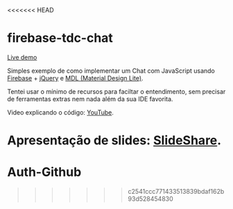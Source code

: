 <<<<<<< HEAD
# firebase-tdc-chat

[Live demo](https://tdcchat2016-fe9cc.firebaseapp.com/)

Simples exemplo de como implementar um Chat com JavaScript usando [Firebase](http://www.firebase.com) + [jQuery](https://jquery.com/) e [MDL (Material Design Lite)](https://getmdl.io/). 

Tentei usar o mínimo de recursos para faciltar o entendimento, sem precisar de ferramentas extras nem nada além da sua IDE favorita.

Video explicando o código: [YouTube](https://youtu.be/ML1f7uAf3L4).

Apresentação de slides: [SlideShare](http://pt.slideshare.net/634727338/firebase-realtime-database-e-autenticao).
=======
# Auth-Github
>>>>>>> c2541ccc771433513839bdaf162b93d528454830

